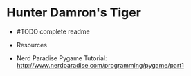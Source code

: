 Hunter Damron's Tiger
=====================

* #TODO complete readme

* Resources
 * Nerd Paradise Pygame Tutorial: http://www.nerdparadise.com/programming/pygame/part1

